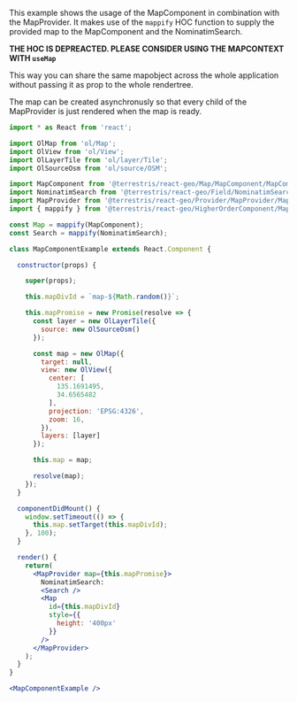 This example shows the usage of the MapComponent in combination with the MapProvider.
It makes use of the `mappify` HOC function to supply the provided map to the MapComponent
and the NominatimSearch.

**THE HOC IS DEPREACTED. PLEASE CONSIDER USING THE MAPCONTEXT WITH `useMap`**

This way you can share the same mapobject across the whole application without passing
it as prop to the whole rendertree.

The map can be created asynchronusly so that every child of the MapProvider is just
rendered when the map is ready.

```jsx
import * as React from 'react';

import OlMap from 'ol/Map';
import OlView from 'ol/View';
import OlLayerTile from 'ol/layer/Tile';
import OlSourceOsm from 'ol/source/OSM';

import MapComponent from '@terrestris/react-geo/Map/MapComponent/MapComponent';
import NominatimSearch from '@terrestris/react-geo/Field/NominatimSearch/NominatimSearch';
import MapProvider from '@terrestris/react-geo/Provider/MapProvider/MapProvider';
import { mappify } from '@terrestris/react-geo/HigherOrderComponent/MappifiedComponent/MappifiedComponent';

const Map = mappify(MapComponent);
const Search = mappify(NominatimSearch);

class MapComponentExample extends React.Component {

  constructor(props) {

    super(props);

    this.mapDivId = `map-${Math.random()}`;

    this.mapPromise = new Promise(resolve => {
      const layer = new OlLayerTile({
        source: new OlSourceOsm()
      });

      const map = new OlMap({
        target: null,
        view: new OlView({
          center: [
            135.1691495,
            34.6565482
          ],
          projection: 'EPSG:4326',
          zoom: 16,
        }),
        layers: [layer]
      });

      this.map = map;

      resolve(map);
    });
  }

  componentDidMount() {
    window.setTimeout(() => {
      this.map.setTarget(this.mapDivId);
    }, 100);
  }

  render() {
    return(
      <MapProvider map={this.mapPromise}>
        NominatimSearch:
        <Search />
        <Map
          id={this.mapDivId}
          style={{
            height: '400px'
          }}
        />
      </MapProvider>
    );
  }
}

<MapComponentExample />
```
